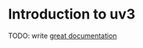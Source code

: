 # Introduction to uv3

TODO: write [great documentation](http://jacobian.org/writing/what-to-write/)
